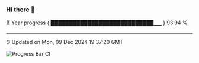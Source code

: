 ### Hi there 👋

⏳ Year progress { ████████████████████████████▁▁ } 93.94 %

---

⏰ Updated on Mon, 09 Dec 2024 19:37:20 GMT

![Progress Bar CI](https://github.com/IshwaranRudhara/GIT-ACTION/workflows/Progress%20Bar%20CI/badge.svg)
